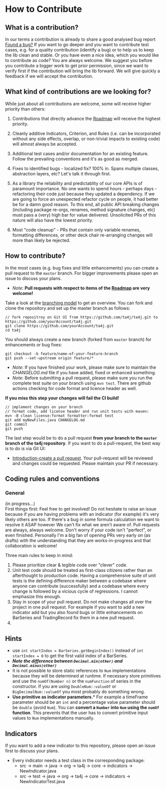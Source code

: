 # How to Contribute

## What is a contribution?

In our terms a contribution is already to share a good analysed bug report [Found a bug?](Found-a-bug.html)
If you want to go deeper and you want to contribute test cases, e.g. for a quality contribution (identify a bug) or to help us to keep the lib clean and stable.
Or you have even a nice idea, which you would like to contribute as code?
You are always welcome. We suggest you before you contribute a bigger work to get prior permission, since we want to verify first if the contribution will bring the lib forward. We will give quickly a feedback if we will accept the contribution.

## What kind of contributions are we looking for?
While just about all contributions are welcome, some will receive higher priority than others:
1. Contributions that directly advance the [Roadmap](Roadmap-and-Tasks.md) will receive the highest priority.
2. Cleanly additive Indicators, Criterion, and Rules (i.e. can be incorporated without any side effects, overlap, or non-trivial impacts to existing code) will almost always be accepted.
3. Additional test cases and/or documentation for an existing feature. Follow the prevailing conventions and it's as good as merged.
4. Fixes to identified bugs - localized fix? 100% in. Spans multiple classes, abstraction layers, etc? Let's talk it through first.



5. As a library the reliability and predictablity of our core APIs is of paramount importance. No one wants to spend hours - perhaps days - refactoring their code just because they updated a dependency. If we are going to force an unexpected refactor cycle on people, it had better be for a damn good reason. To this end, all public API breaking changes (including package re-orgs, renames, method signature changes, etc) must pass a (very) high bar for value delivered. Unsolicited PRs of this nature will also have the lowest priority.
6. Most "code cleanup" - PRs that contain only variable renames, formatting differences, or other deck chair re-arranging changes will more than likely be rejected. 


## How to contribute?
In the most cases (e.g. bug fixes and little enhancements) you can create a pull request to the `master` branch. For bigger improvements please open an issue to discuss your plans.
* _Note_: **Pull requests with respect to items of the [Roadmap](Roadmap-and-Tasks.md) are very welcome!**


Take a look at the [branching model](Branching-model.md) to get an overview. You can fork and clone the repository and set up the master branch as follows:
```
// fork repositroy on Git UI from https://github.com/ta4j/ta4j.git to https://github.com/yourAccount/ta4j.git
git clone https://github.com/yourAccount/ta4j.git
cd ta4j
```

You should always create a new branch (forked from ``master`` branch) for enhancements or bug fixes:
```
git checkout -b feature/name-of-your-feature-branch
git push --set-upstream origin feature/*
```

* _Note_: If you have finished your work, please make sure to maintain the _CHANGELOG.md_ file if you have added, fixed or enhanced something.
* _Note_: Before submitting a pull request, please make sure you run the complete test suite on your branch using `mvn test`. There are github actions checking for code format and licence header as well.

**If you miss this step your changes will fail the CI build!**

```
// implement changes on your branch
// format code, add license header and run unit tests with maven:
mvn -B clean license:format formatter:format test
git add myNewFiles.java CHANGELOG.md
git commit
git push
```
The last step would be to do a pull request **from your branch to the `master` branch of the ta4j repository**. If you want to do a pull-request, the best way is to do is via Git UI:
* [Introduction-create a pull request](https://www.digitalocean.com/community/tutorials/how-to-create-a-pull-request-on-github). Your pull-request will be reviewed and changes could be requested. Please maintain your PR if necessary.

## Coding rules and conventions

### General
(in progress...)<br>
First things first: Feel free to get involved! Do not hesitate to raise an issue because if you are having problems with an indicator (for example) it's very likely others are too. If there's a bug in some formula calculation we want to resolve it ASAP however We can't fix what we aren't aware of. 
Pull requests are always, always welcome. Don't worry if your code isn't "perfect", or even finished. Personally I'm a big fan of opening PRs very early on (as drafts) with the understanding that they are works-in-progress and that collaboration is welcome!

Three main rules to keep in mind:
1. Please prioritize clear & legible code over "clever" code.
2. Unit test code should be treated as first-class citizens rather than an afterthought to production code. Having a comprehensive suite of unit tests is the defining difference maker between a codebase where anyone can contribute (successfully) and a codebase where every change is followed by a vicious cycle of regressions. I cannot emphasize this enough.
3. Stay in scope of your pull request. Do not make changes all over the project in one pull request. For example if you want to add a new indicator add but you also found bugs or little enhancements on BarSeries and TradingRecord fix them in a new pull request.
4. 

## Hints
* use `int startIndex = BarSeries.getBeginIndex()` instead of `int startIndex = 0` to get the first valid index of a BarSeries.
* ***Note the difference between `Decimal.min(other)` and` Decimal.minus(other)`***
* It is not possible to store static references to ``Num`` implementations because they will be determined at runtime. If necessary store primitives and use the `numOf(Number n)` or the `numFunction` of series in the constructor. If you are using ``DoubleNum::valueOf`` or ``BigDecimalNum::valueOf`` you most probably do something wrong.
* **Use primitive as indicator parameters.*** For example a timeFrame parameter should be an ``int`` and a percentage value parameter should be ``double`` (avoid ``Num``). You can **convert a ``Number`` into ``Num`` using the ``numOf`` function**. This prevents that the user has to convert primitive input values to ``Num`` implementations manually.

## Indicators
If you want to add a new indicator to this repository, please open an issue first to discuss your plans.

* Every indicator needs a test class in the corresponding package:
    * src -> main -> java -> org -> ta4j -> core -> indicators -> NewIndicator.java
    * src -> test -> java -> org -> ta4j -> core -> indicators -> NewIndicatorTest.java

